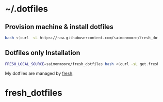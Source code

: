 # ~/.dotfiles

## Provision machine & install dotfiles

```sh
bash <(curl -sL https://raw.githubusercontent.com/saimonmoore/fresh_dotfiles/master/install.sh)
```

## Dotfiles only Installation

``` sh
FRESH_LOCAL_SOURCE=saimonmoore/fresh_dotfiles bash <(curl -sL get.freshshell.com)
```

My dotfiles are managed by [fresh].

[fresh]: http://freshshell.com
# fresh_dotfiles
